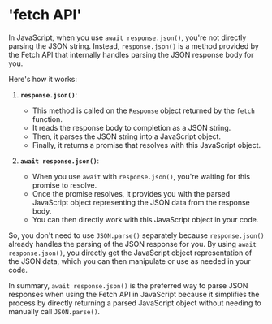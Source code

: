 # 'fetch API'

In JavaScript, when you use `await response.json()`, you're not directly parsing the JSON string. Instead, `response.json()` is a method provided by the Fetch API that internally handles parsing the JSON response body for you.

Here's how it works:

1. **`response.json()`**:
   - This method is called on the `Response` object returned by the `fetch` function.
   - It reads the response body to completion as a JSON string.
   - Then, it parses the JSON string into a JavaScript object.
   - Finally, it returns a promise that resolves with this JavaScript object.

2. **`await response.json()`**:
   - When you use `await` with `response.json()`, you're waiting for this promise to resolve.
   - Once the promise resolves, it provides you with the parsed JavaScript object representing the JSON data from the response body.
   - You can then directly work with this JavaScript object in your code.

So, you don't need to use `JSON.parse()` separately because `response.json()` already handles the parsing of the JSON response for you. By using `await response.json()`, you directly get the JavaScript object representation of the JSON data, which you can then manipulate or use as needed in your code.

In summary, `await response.json()` is the preferred way to parse JSON responses when using the Fetch API in JavaScript because it simplifies the process by directly returning a parsed JavaScript object without needing to manually call `JSON.parse()`.